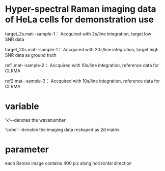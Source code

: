 # Hyper-spectral Raman imaging data of HeLa cells for demonstration use  

target_2s.mat--sample-1： Accquired with 2s/line integration, target low SNR data  

target_20s.mat--sample-1：  Accquired with 20s/line integration, target high SNR data as ground truth  

ref1.mat--sample-2：  Accquired with 10s/line integration, reference data for CLRMA  

ref2.mat--sample-3：  Accquired with 10s/line integration, reference data for CLRMA  

# variable 
'x'--denotes the wavenumber  

'cube'--denotes the imaging data reshaped as 2d matrix  


# parameter
each Raman image contains 400 pix along horizontal direction
